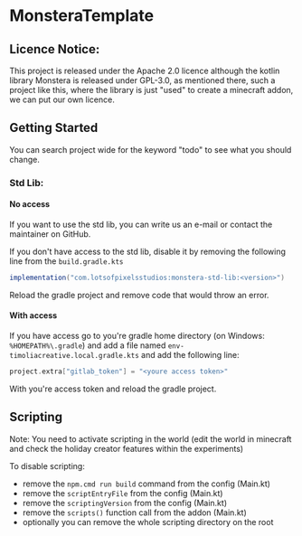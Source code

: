 # MonsteraTemplate

## Licence Notice:

This project is released under the Apache 2.0 licence although the kotlin library Monstera is released under GPL-3.0,
as mentioned there, such a project like this, where the library is just "used" to create a minecraft addon, we can put
our own licence.

## Getting Started

You can search project wide for the keyword "todo" to see what you should change.

### Std Lib:

#### No access

If you want to use the std lib, you can write us an e-mail or contact the maintainer on GitHub.

If you don't have access to the std lib, disable it by removing the following line from the `build.gradle.kts`

````gradle
implementation("com.lotsofpixelsstudios:monstera-std-lib:<version>")
````

Reload the gradle project and remove code that would throw an error.

#### With access

If you have access go to you're gradle home directory (on Windows: `%HOMEPATH%\.gradle`) and add a file named
`env-timoliacreative.local.gradle.kts` and add the following line:

````gradle
project.extra["gitlab_token"] = "<youre access token>"
````

With you're access token and reload the gradle project.

## Scripting

Note: You need to activate scripting in the world (edit the world in minecraft and check the holiday creator features
within the experiments)

To disable scripting:

- remove the `npm.cmd run build` command from the config (Main.kt)
- remove the `scriptEntryFile` from the config (Main.kt)
- remove the `scriptingVersion` from the config (Main.kt)
- remove the `scripts()` function call from the addon (Main.kt)
- optionally you can remove the whole scripting directory on the root